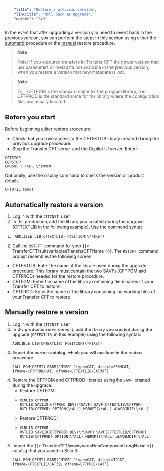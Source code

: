 ```yaml
---
    "title": "Restore a previous version",
    "linkTitle": "Roll back an upgrade",
    "weight": "240"
---
```

In the event that after upgrading a version you need to revert back to the previous version, you can perform the steps in this section using either the [automatic](#Automati) procedure or the [manual](#Manually) restore procedure.

> **Note**
>
> Note: If you executed transfers in Transfer CFT the newer version that use parameters or metadata not available in the previous version, when you restore a version that new metadata is lost.

> **Note**
>
> Tip  
> CFTPGM is the standard name for the program library, and CFTPROD is the standard name for the library where the configuration files are usually located.

Before you start
----------------

Before beginning either restore procedure:

- Check that you have access to the CFTEXTLIB library created during the previous upgrade procedure.
- Stop the Transfer CFT server and the Copilot UI server. Enter:

```
CFTSTOP
COPSTOP
ENDSBS CFTSBS \*immed
```

Optionally, use the display command to check the version or product details.

```
CFTUTIL about
```
<span id="Automati"></span>

Automatically restore a version
-------------------------------

1. Log in with the `CFTINST `user.
1. In the production, add the library you created during the upgrade (CFTEXTLIB in the following example). Use the command syntax:

<!-- -->

1. ```
    ADDLIBLE LIB(CFTEXTLIB) POSITION(\*FIRST)
    ```
1. Call the `RSTCFT `command for your {{< TransferCFT/suitevariablesTransferCFTName  >}}. The `RSTCFT `command prompt resembles the following screen:

- CFTEXTLIB: Enter the name of the library used during the upgrade procedure. This library must contain the two SAVFs (CFTPGM and CFTPROD) needed for the restore procedure.
- CFTPGM: Enter the name of the library containing the binaries of your Transfer CFT to restore.
- CFTPROD: Enter the name of the library containing the working files of your Transfer CFT to restore.

<span id="Manually"></span>

Manually restore a version
--------------------------

1. Log in with the `CFTINST `user.
1. In the production environment, add the library you created during the upgrade (`CFTEXTLIB `in this example) using the following syntax:  
    ```
    ADDLIBLE LIB(CFTEXTLIB) POSITION(\*FIRST)
    ```
1. Export the current catalog, which you will use later in the restore procedure:   
    ```
    CALL PGM(CFTMI) PARM(‘MIGR’ ‘type=CAT, direct=FROMCAT, ifname=CFTPROD/CAT, ofname=CFTEXTLIB/CAT39’)
    ```
1. Restore the CFTPGM and CFTPROD libraries using the `SAVF `created during the upgrade:
    -   Restore CFTPGM:
    -   ```
        CLRLIB CFTPGM
        RSTLIB SAVLIB(CFTPGM) DEV(\*SAVF) SAVF(CFTEXTLIB/CFTPGM) RSTLIB(CFTPGM) OPTION(\*ALL) MBROPT(\*ALL) ALWOBJDIF(\*ALL)
        ```
    -   Restore CFTPROD:
    -   ```
        CLRLIB CFTPGM
        RSTLIB SAVLIB(CFTPROD) DEV(\*SAVF) SAVF(CFTEXTLIB/CFTPROD) RSTLIB(CFTPROD) OPTION(\*ALL) MBROPT(\*ALL) ALWOBJDIF(\*ALL)
        ```
1. Import the {{< TransferCFT/axwayvariablesComponentLongName  >}} catalog that you saved in Step 3:  
    ```
    CALL PGM(CFTMI) PARM(‘MIGR’ ‘type=CAT, direct=TOCAT, ifname=CFTEXTLIB/CAT39, ofname=CFTPROD/CAT’)
    ```
